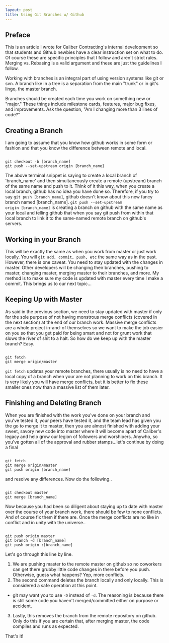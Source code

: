 ```yaml
---
layout: post
title: Using Git Branches w/ Github
---
```


## Preface ##
This is an article I wrote for Caliber Contracting's internal development so that students and Github newbies have a clear instruction set on what to do. Of course these are specific principles that I follow and aren't strict rules. Merging vs. Rebasing is a valid argument and these are just the guidelines I follow.



Working with branches is an integral part of using version systems like git or svn. A branch like in a tree is a separation from the main "trunk" or in git's lingo, the master branch.

Branches should be created each time you work on something new or "major." These things include milestone cards, features, major bug fixes, and improvements. Ask the question, "Am I changing more than 3 lines of code?"

## Creating a Branch ##
I am going to assume that you know how github works in some form or fashion and that you know the difference between remote and local.
<pre><code>
git checkout -b [branch_name]
git push --set-upstream origin [branch_name]
</code></pre>
The above terminal snippet is saying to create a local branch of 'branch_name' and then simultaneously create a remote (upstream) branch of the same name and push to it. Think of it this way, when you create a local branch, github has no idea you have done so. Therefore, if you try to say <code>git push [branch_name]</code>, github doesn't know about this new fancy branch named [branch_name]. <code>git push --set-upstream origin [branch_name]</code> is creating a branch on github with the same name as your local and telling github that when you say git push from within that local branch to link it to the same-named remote branch on github's servers.

## Working in your Branch ##
This will be exactly the same as when you work from master or just work locally. You will <code>git add, commit, push, etc</code> the same way as in the past. However, there is one caveat. You need to stay updated with the changes in master. Other developers will be changing their branches, pushing to master, changing master, merging master to their branches, and more. My method is to make sure my code is updated with master every time I make a commit. This brings us to our next topic...

## Keeping Up with Master ##
As said in the previous section, we need to stay updated with master if only for the sole purpose of not having monstrous merge conflicts (covered in the next section) at the end of our branch work. Massive merge conflicts are a whole project in-and-of themselves so we want to make the job easier on you so that you get paid for being smart and not for grunt work that slows the river of shit to a halt. So how do we keep up with the master branch? Easy.
<pre><code>
git fetch
git merge origin/master
</code></pre>
<code>git fetch</code> updates your remote branches, there usually is no need to have a local copy of a branch when your are not planning to work on this branch. It is very likely you will have merge conflicts, but it is better to fix these smaller ones now than a massive list of them later.

## Finishing and Deleting Branch ##
When you are finished with the work you've done on your branch and you've tested it, your peers have tested it, and the team lead has given you the go to merge it to master, then you are almost finished with adding your sweet, savory new code into master where it will become apart of Caliber's legacy and help grow our legion of followers and worshipers. Anywho, so you've gotten all of the approval and rubber stamps...let's continue by doing a final
<pre><code>
git fetch
git merge origin/master
git push origin [branch_name]
</code></pre>
and resolve any differences. Now do the following..
<pre><code>
git checkout master
git merge [branch_name]
</code></pre>
Now because you had been so diligent about staying up to date with master over the course of your branch work, there should be few to none conflicts. And of course fix them if there are. Once the merge conflicts are no like in conflict and in unity with the universe..
<pre><code>
git push origin master
git branch -d [branch_name]
git push origin :[branch_name]
</code></pre>
Let's go through this line by line.

1. We are pushing master to the remote master on github so no coworkers can get there grubby little code changes in there before you push. Otherwise, guess what happens? Yep, more conflicts.
2. The second command deletes the branch locally and only locally. This is considered a safe operation at this point.
- git may want you to use <code>-D</code> instead of <code>-d</code>. The reasoning is because there is still some code you haven't merged/committed either on purpose or accident.
3. Lastly, this removes the branch from the remote repository on github. Only do this if you are certain that, after merging master, the code compiles and runs as expected.

That's it!
